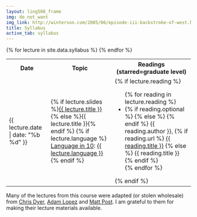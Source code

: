 ```yaml
---
layout: ling506_frame
img: do_not_want
img_link: http://winterson.com/2005/06/episode-iii-backstroke-of-west.html
title: Syllabus
active_tab: syllabus
---
```




<table class="table table-striped"> 
  <tbody>
    <tr>
      <th>Date</th>
      <th>Topic</th>
      <th>Readings (starred=graduate level)</th>
    </tr>
    {% for lecture in site.data.syllabus %}
    <tr>
      <td>{{ lecture.date | date: "%b %d" }}</td>
      <td>
        {% if lecture.slides %}<a href="{{ lecture.slides }}">{{ lecture.title }}</a>
        {% else %}{{ lecture.title }}{% endif %}
	{% if lecture.language %}
	<br/><a href="lin10.html">Language in 10</a>: <a href="{{ lecture.language_slides }}">{{ lecture.language }}</a>
        {% endif %}
      </td>
      <td>
        {% if lecture.reading %}
          <ul class="fa-ul">
          {% for reading in lecture.reading %}
            <li>
            {% if reading.optional %}<i class="fa-li fa fa-star"> </i>
            {% else %}<i class="fa-li fa"> </i> {% endif %}
            {{ reading.author }},
            {% if reading.url %}
            <a href="{{ reading.url }}">{{ reading.title }}</a>
            {% else %}
            {{ reading.title }} 
            {% endif %}
            </li>
          {% endfor %}
          </ul>
        {% endif %}
      </td>
    </tr>
    {% endfor %}

  </tbody>
</table>

Many of the lectures from this course were adapted (or stolen wholesale) from [Chris Dyer](http://www.cs.cmu.edu/~cdyer/), [Adam Lopez](http://www.cs.jhu.edu/~alopez/) and [Matt Post](http://cs.jhu.edu/~post/).  I am grateful to them for making their lecture materials available. 
